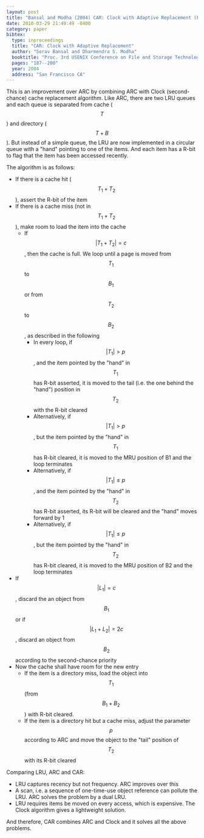 ```yaml
---
layout: post
title: "Bansal and Modha (2004) CAR: Clock with Adaptive Replacement (FAST)"
date: 2010-03-29 21:49:49 -0400
category: paper
bibtex:
  type: inproceedings
  title: "CAR: Clock with Adaptive Replacement"
  author: "Sorav Bansal and Dharmendra S. Modha"
  booktitle: "Proc. 3rd USENIX Conference on File and Storage Technologies (FAST)"
  pages: "187--200"
  year: 2004  
  address: "San Francisco CA"
---
```

This is an improvement over ARC by combining ARC with Clock (second-chance)
cache replacement algorithm. Like ARC, there are two LRU queues and each queue
is separated from cache ($$T$$) and directory ($$T+B$$). But instead of a simple queue,
the LRU are now implemented in a circular queue with a "hand" pointing to one of
the items. And each item has a R-bit to flag that the item has been accessed
recently.

The algorithm is as follows:

  - If there is a cache hit ($$T_1+T_2$$), assert the R-bit of the item
  - If there is a cache miss (not in $$T_1+T_2$$), make room to load the item into the cache
    - If $$|T_1+T_2|=c$$, then the cache is full. We loop until a page is moved from $$T_1$$ to $$B_1$$ or from $$T_2$$ to $$B_2$$,
      as described in the following
      - In every loop, if $$|T_1|>p$$, and the item pointed by the "hand" in $$T_1$$ has R-bit asserted, it is
        moved to the tail (i.e. the one behind the "hand") position in $$T_2$$ with the R-bit cleared
      - Alternatively, if $$|T_1|>p$$, but the item pointed by the "hand" in $$T_1$$ has R-bit cleared, it is moved
        to the MRU position of B1 and the loop terminates
      - Alternatively, if $$|T_1|\le p$$, and the item pointed by the "hand" in $$T_2$$ has R-bit asserted, its
        R-bit will be cleared and the "hand" moves forward by 1
      - Alternatively, if $$|T_1|\le p$$, but the item pointed by the "hand" in $$T_2$$ has R-bit cleared, it
        is moved to the MRU position of B2 and the loop terminates
   - If $$|L_1|=c$$, discard the an object from $$B_1$$ or if $$|L_1+L_2|=2c$$, discard an object from $$B_2$$ according to
     the second-chance priority
   - Now the cache shall have room for the new entry
     - If the item is a directory miss, load the object into $$T_1$$ (from $$B_1+B_2$$) with R-bit cleared.
     - If the item is a directory hit but a cache miss, adjust the parameter $$p$$ according to ARC
       and move the object to the "tail" position of $$T_2$$ with its R-bit cleared

Comparing LRU, ARC and CAR:

  - LRU captures recency but not frequency. ARC improves over this
  - A scan, i.e. a sequence of one-time-use object reference can pollute the LRU. ARC solves the problem
    by a dual LRU.
  - LRU requires items be moved on every access, which is expensive. The Clock algorithm gives a lightweight
    solution.

And therefore, CAR combines ARC and Clock and it solves all the above problems.
